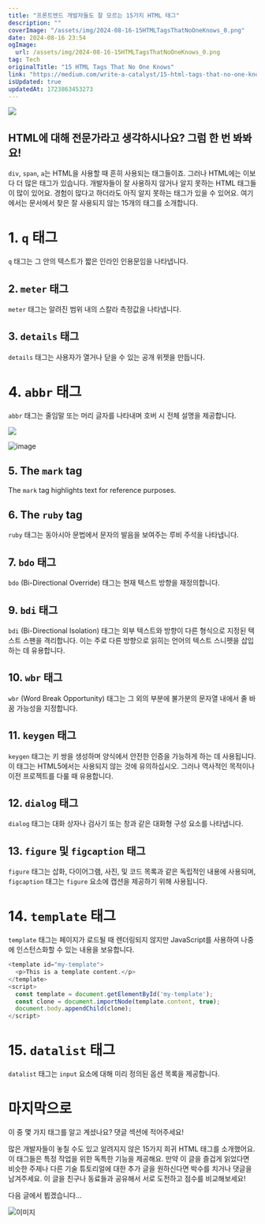 ```yaml
---
title: "프론트엔드 개발자들도 잘 모르는 15가지 HTML 태그"
description: ""
coverImage: "/assets/img/2024-08-16-15HTMLTagsThatNoOneKnows_0.png"
date: 2024-08-16 23:54
ogImage:
  url: /assets/img/2024-08-16-15HTMLTagsThatNoOneKnows_0.png
tag: Tech
originalTitle: "15 HTML Tags That No One Knows"
link: "https://medium.com/write-a-catalyst/15-html-tags-that-no-one-knows-dfe7fa26d3c5"
isUpdated: true
updatedAt: 1723863453273
---
```


<img src="/assets/img/2024-08-16-15HTMLTagsThatNoOneKnows_0.png" />

## HTML에 대해 전문가라고 생각하시나요? 그럼 한 번 봐봐요!

`div`, `span`, `a`는 HTML을 사용할 때 흔히 사용되는 태그들이죠. 그러나 HTML에는 이보다 더 많은 태그가 있습니다. 개발자들이 잘 사용하지 않거나 알지 못하는 HTML 태그들이 많이 있어요. 경험이 많다고 하더라도 아직 알지 못하는 태그가 있을 수 있어요. 여기에서는 문서에서 찾은 잘 사용되지 않는 15개의 태그를 소개합니다.

# 1. `q` 태그

<!-- cozy-coder - 수평 -->

<ins class="adsbygoogle"
     style="display:block"
     data-ad-client="ca-pub-4877378276818686"
     data-ad-slot="1107185301"
     data-ad-format="auto"
     data-full-width-responsive="true"></ins>

<script>
     (adsbygoogle = window.adsbygoogle || []).push({});
</script>

`q` 태그는 그 안의 텍스트가 짧은 인라인 인용문임을 나타냅니다.

## 2. `meter` 태그

`meter` 태그는 알려진 범위 내의 스칼라 측정값을 나타냅니다.

## 3. `details` 태그

<!-- cozy-coder - 수평 -->

<ins class="adsbygoogle"
     style="display:block"
     data-ad-client="ca-pub-4877378276818686"
     data-ad-slot="1107185301"
     data-ad-format="auto"
     data-full-width-responsive="true"></ins>

<script>
     (adsbygoogle = window.adsbygoogle || []).push({});
</script>

`details` 태그는 사용자가 열거나 닫을 수 있는 공개 위젯을 만듭니다.

# 4. `abbr` 태그

`abbr` 태그는 줄임말 또는 머리 글자를 나타내며 호버 시 전체 설명을 제공합니다.

<img src="/assets/img/2024-08-16-15HTMLTagsThatNoOneKnows_1.png" />

<!-- cozy-coder - 수평 -->

<ins class="adsbygoogle"
     style="display:block"
     data-ad-client="ca-pub-4877378276818686"
     data-ad-slot="1107185301"
     data-ad-format="auto"
     data-full-width-responsive="true"></ins>

<script>
     (adsbygoogle = window.adsbygoogle || []).push({});
</script>

![image](/assets/img/2024-08-16-15HTMLTagsThatNoOneKnows_2.png)

## 5. The `mark` tag

The `mark` tag highlights text for reference purposes.

## 6. The `ruby` tag

<!-- cozy-coder - 수평 -->

<ins class="adsbygoogle"
     style="display:block"
     data-ad-client="ca-pub-4877378276818686"
     data-ad-slot="1107185301"
     data-ad-format="auto"
     data-full-width-responsive="true"></ins>

<script>
     (adsbygoogle = window.adsbygoogle || []).push({});
</script>

`ruby` 태그는 동아시아 문법에서 문자의 발음을 보여주는 루비 주석을 나타냅니다.

## 7. `bdo` 태그

`bdo` (Bi-Directional Override) 태그는 현재 텍스트 방향을 재정의합니다.

## 9. `bdi` 태그

<!-- cozy-coder - 수평 -->

<ins class="adsbygoogle"
     style="display:block"
     data-ad-client="ca-pub-4877378276818686"
     data-ad-slot="1107185301"
     data-ad-format="auto"
     data-full-width-responsive="true"></ins>

<script>
     (adsbygoogle = window.adsbygoogle || []).push({});
</script>

`bdi` (Bi-Directional Isolation) 태그는 외부 텍스트와 방향이 다른 형식으로 지정된 텍스트 스팬을 격리합니다. 이는 주로 다른 방향으로 읽히는 언어의 텍스트 스니펫을 삽입하는 데 유용합니다.

## 10. `wbr` 태그

`wbr` (Word Break Opportunity) 태그는 그 외의 부분에 불가분의 문자열 내에서 줄 바꿈 가능성을 지정합니다.

## 11. `keygen` 태그

<!-- cozy-coder - 수평 -->

<ins class="adsbygoogle"
     style="display:block"
     data-ad-client="ca-pub-4877378276818686"
     data-ad-slot="1107185301"
     data-ad-format="auto"
     data-full-width-responsive="true"></ins>

<script>
     (adsbygoogle = window.adsbygoogle || []).push({});
</script>

`keygen` 태그는 키 쌍을 생성하며 양식에서 안전한 인증을 가능하게 하는 데 사용됩니다. 이 태그는 HTML5에서는 사용되지 않는 것에 유의하십시오. 그러나 역사적인 목적이나 이전 프로젝트를 다룰 때 유용합니다.

## 12. `dialog` 태그

`dialog` 태그는 대화 상자나 검사기 또는 창과 같은 대화형 구성 요소를 나타냅니다.

## 13. `figure` 및 `figcaption` 태그

<!-- cozy-coder - 수평 -->

<ins class="adsbygoogle"
     style="display:block"
     data-ad-client="ca-pub-4877378276818686"
     data-ad-slot="1107185301"
     data-ad-format="auto"
     data-full-width-responsive="true"></ins>

<script>
     (adsbygoogle = window.adsbygoogle || []).push({});
</script>

`figure` 태그는 삽화, 다이어그램, 사진, 및 코드 목록과 같은 독립적인 내용에 사용되며, `figcaption` 태그는 `figure` 요소에 캡션을 제공하기 위해 사용됩니다.

# 14. `template` 태그

`template` 태그는 페이지가 로드될 때 렌더링되지 않지만 JavaScript를 사용하여 나중에 인스턴스화할 수 있는 내용을 보유합니다.

```js
<template id="my-template">
  <p>This is a template content.</p>
</template>
<script>
  const template = document.getElementById('my-template');
  const clone = document.importNode(template.content, true);
  document.body.appendChild(clone);
</script>
```

<!-- cozy-coder - 수평 -->

<ins class="adsbygoogle"
     style="display:block"
     data-ad-client="ca-pub-4877378276818686"
     data-ad-slot="1107185301"
     data-ad-format="auto"
     data-full-width-responsive="true"></ins>

<script>
     (adsbygoogle = window.adsbygoogle || []).push({});
</script>

# 15. `datalist` 태그

`datalist` 태그는 `input` 요소에 대해 미리 정의된 옵션 목록을 제공합니다.

# 마지막으로

이 중 몇 가지 태그를 알고 계셨나요? 댓글 섹션에 적어주세요!

<!-- cozy-coder - 수평 -->

<ins class="adsbygoogle"
     style="display:block"
     data-ad-client="ca-pub-4877378276818686"
     data-ad-slot="1107185301"
     data-ad-format="auto"
     data-full-width-responsive="true"></ins>

<script>
     (adsbygoogle = window.adsbygoogle || []).push({});
</script>

많은 개발자들이 놓칠 수도 있고 알려지지 않은 15가지 희귀 HTML 태그를 소개했어요. 이 태그들은 특정 작업을 위한 독특한 기능을 제공해요. 만약 이 글을 즐겁게 읽었다면 비슷한 주제나 다른 기술 튜토리얼에 대한 추가 글을 원하신다면 박수를 치거나 댓글을 남겨주세요. 이 글을 친구나 동료들과 공유해서 서로 도전하고 점수를 비교해보세요!

다음 글에서 뵙겠습니다...

![이미지](https://miro.medium.com/v2/resize:fit:1000/0*6YeWzl-N9Vnrcqv4.gif)
